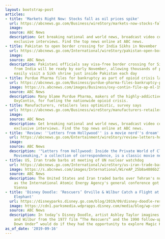 ```yaml
---
layout: bootstrap-post
articles:
- title: 'Markets Right Now: Stocks fall as oil prices spike'
  url: https://abcnews.go.com/Business/wireStory/markets-now-stocks-fall-oil-prices-spike-65639801
  image: 
  source: ABC News
  description: Get breaking national and world news, broadcast video coverage, and
    exclusive interviews. Find the top news online at ABC news.
- title: Pakistan to open border crossing for India Sikhs in November
  url: https://abcnews.go.com/International/wireStory/pakistan-open-border-crossing-india-sikhs-november-65639802
  image: 
  source: ABC News
  description: Pakistani officials say visa-free border crossing for Sikh pilgrims
    from India will be ready by early November, allowing thousands of pilgrims to
    easily visit a Sikh shrine just inside Pakistan each day
- title: Purdue Pharma files for bankruptcy as part of opioid crisis lawsuits
  url: https://abcnews.go.com/Business/purdue-pharma-files-bankruptcy-part-opioid-crisis-lawsuits/story?id=65639128
  image: https://s.abcnews.com/images/Business/oxy-contin-file-ap-ml-190916_hpMain_16x9_992.jpg
  source: ABC News
  description: Many blame Purdue Pharma, makers of the highly-addictive painkiller
    OxyContin, for fueling the nationwide opioid crisis.
- title: Manufacturers, retailers less optimistic, survey says
  url: https://abcnews.go.com/Business/wireStory/manufacturers-retailers-optimistic-survey-65639698
  image: 
  source: ABC News
  description: Get breaking national and world news, broadcast video coverage, and
    exclusive interviews. Find the top news online at ABC news.
- title: 'Review: ''Letters from Hollywood'' is a movie nerd''s dream'
  url: https://abcnews.go.com/Entertainment/wireStory/review-letters-hollywood-movie-nerds-dream-65639457
  image: 
  source: ABC News
  description: '"Letters from Hollywood: Inside the Private World of Classic American
    Moviemaking," a collection of correspondence, is a classic movie nerd''s dream'
- title: US, Iran trade barbs at meeting of UN nuclear watchdog
  url: https://abcnews.go.com/International/wireStory/us-iran-trade-barbs-meeting-nuclear-watchdog-65639288
  image: https://s.abcnews.com/images/International/WireAP_25b8a4086b274c27b2305e921b01c6e1_16x9_992.jpg
  source: ABC News
  description: The United States and Iran traded barbs over Tehran's nuclear activities
    as the International Atomic Energy Agency's general conference got underway in
    Vienna
- title: 'Disney Doodle: ‘Rescuers’ Orville & Wilbur Catch a Flight at Dumbo the Flying
    Elephant'
  url: https://disneyparks.disney.go.com/blog/2019/09/disney-doodle-rescuers-orville-wilbur-catch-a-flight-at-dumbo-the-flying-elephant/
  image: https://cdn1.parksmedia.wdprapps.disney.com/media/blog/wp-content/uploads/2019/09/sdkjff83u13.jpg
  source: ABC News
  description: In today’s Disney Doodle, artist Ashley Taylor imagines what Orville
    and Wilbur from the 1977 film “The Rescuers” and the 1990 follow-up “The Rescuers
    Down Under” would do if they had the opportunity to explore Magic Kingdom Park.
as_of_date: '2019-09-16'
---
```


